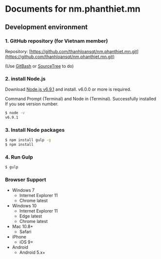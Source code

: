 # Documents for nm.phanthiet.mn


## Development environment

### 1. GitHub repository (for Vietnam member)

Repository: [https://github.com/thanhloansqt/nm.phanthiet.mn.git](https://github.com/thanhloansqt/nm.phanthiet.mn.git)

(Use [GitBash](https://git-scm.com/downloads) or [SourceTree](https://www.sourcetreeapp.com/) to do)

### 2. install Node.js

Download [Node.js v6.9.1](https://nodejs.org/dist/v6.9.1/node-v6.9.1-x64.msi) and install.
v6.0.0 or more is required.

Command Prompt (Terminal) and Node in (Terminal).
Successfully installed If you see version number.
```sh
$ node -v
v6.9.1
```

### 3. Install Node packages

```sh
$ npm install gulp -g
$ npm install
```

### 4. Run Gulp

```sh
$ gulp
```
### Browser Support

* Windows 7
  * Internet Explorer 11
  * Chrome latest
* Windows 10
  * Internet Explorer 11
  * Edge   latest
  * Chrome latest
* Mac 10.8+
  * Safari
* iPhone
  * iOS 9+
* Android
  * Android 5.x+
